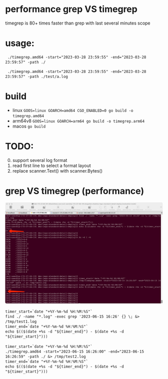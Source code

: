 # performance grep VS timegrep
timegrep is 80+ times faster than grep with last several minutes scope

# usage:
```
 ./timegrep.amd64 -start="2023-03-28 23:59:55" -end="2023-03-28 23:59:57" -path ./
 ```

```
 ./timegrep.amd64 -start="2023-03-28 23:59:55" -end="2023-03-28 23:59:57" -path ./test/a.log
```
# build
- linux `GOOS=linux GOARCH=amd64 CGO_ENABLED=0 go build -o timegrep.amd64`
- arm64v8 `GOOS=linux GOARCH=arm64 go build -o timegrep.arm64`
- macos `go build`
# TODO:
0. support several log format
1. read first line to select a format layout
2. replace scanner.Text()  with scanner.Bytes()

#  grep VS timegrep (performance)
![test case](test/grepVStimegrep.png)

```
timer_start=`date "+%Y-%m-%d %H:%M:%S"`
find ./ -name "*.log" -exec grep '2023-06-15 16:26' {} \; &> /tmp/test1.log
timer_end=`date "+%Y-%m-%d %H:%M:%S"`
echo $(($(date +%s -d "${timer_end}") - $(date +%s -d "${timer_start}")))

timer_start=`date "+%Y-%m-%d %H:%M:%S"`
./timegrep.amd64 -start="2023-06-15 16:26:00" -end="2023-06-15 16:26:59" -path ./ &> /tmp/test2.log
timer_end=`date "+%Y-%m-%d %H:%M:%S"`
echo $(($(date +%s -d "${timer_end}") - $(date +%s -d "${timer_start}")))
```